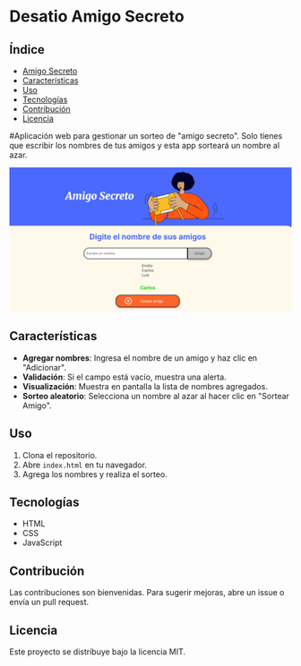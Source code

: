 # Desatio Amigo Secreto


## Índice
- [Amigo Secreto](#amigo-secreto)
- [Características](#características)
- [Uso](#uso)
- [Tecnologías](#tecnologías)
- [Contribución](#contribución)
- [Licencia](#licencia)

#Aplicación web para gestionar un sorteo de "amigo secreto". Solo tienes que escribir los nombres de tus amigos y esta app sorteará un nombre al azar. 

<img src="assets/captura-pantalla.jpg" alt="Imagen de la App Amigo Secreto">

## Características

- **Agregar nombres**: Ingresa el nombre de un amigo y haz clic en "Adicionar".
- **Validación**: Si el campo está vacío, muestra una alerta.
- **Visualización**: Muestra en pantalla la lista de nombres agregados.
- **Sorteo aleatorio**: Selecciona un nombre al azar al hacer clic en "Sortear Amigo".

## Uso

1. Clona el repositorio.
2. Abre `index.html` en tu navegador.
3. Agrega los nombres y realiza el sorteo.

## Tecnologías

- HTML
- CSS
- JavaScript

## Contribución

Las contribuciones son bienvenidas. Para sugerir mejoras, abre un issue o envía un pull request.

## Licencia

Este proyecto se distribuye bajo la licencia MIT.

